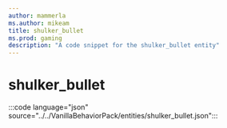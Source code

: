 ```yaml
---
author: mammerla
ms.author: mikeam
title: shulker_bullet
ms.prod: gaming
description: "A code snippet for the shulker_bullet entity"
---
```


# shulker_bullet

:::code language="json" source="../../VanillaBehaviorPack/entities/shulker_bullet.json":::
